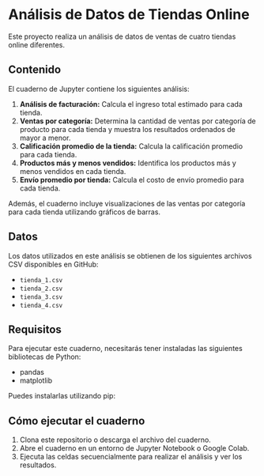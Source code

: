 # Análisis de Datos de Tiendas Online

Este proyecto realiza un análisis de datos de ventas de cuatro tiendas online diferentes.

## Contenido

El cuaderno de Jupyter contiene los siguientes análisis:

1.  **Análisis de facturación:** Calcula el ingreso total estimado para cada tienda.
2.  **Ventas por categoría:** Determina la cantidad de ventas por categoría de producto para cada tienda y muestra los resultados ordenados de mayor a menor.
3.  **Calificación promedio de la tienda:** Calcula la calificación promedio para cada tienda.
4.  **Productos más y menos vendidos:** Identifica los productos más y menos vendidos en cada tienda.
5.  **Envío promedio por tienda:** Calcula el costo de envío promedio para cada tienda.

Además, el cuaderno incluye visualizaciones de las ventas por categoría para cada tienda utilizando gráficos de barras.

## Datos

Los datos utilizados en este análisis se obtienen de los siguientes archivos CSV disponibles en GitHub:

*   `tienda_1.csv`
*   `tienda_2.csv`
*   `tienda_3.csv`
*   `tienda_4.csv`

## Requisitos

Para ejecutar este cuaderno, necesitarás tener instaladas las siguientes bibliotecas de Python:

*   pandas
*   matplotlib

Puedes instalarlas utilizando pip:
## Cómo ejecutar el cuaderno

1.  Clona este repositorio o descarga el archivo del cuaderno.
2.  Abre el cuaderno en un entorno de Jupyter Notebook o Google Colab.
3.  Ejecuta las celdas secuencialmente para realizar el análisis y ver los resultados.
